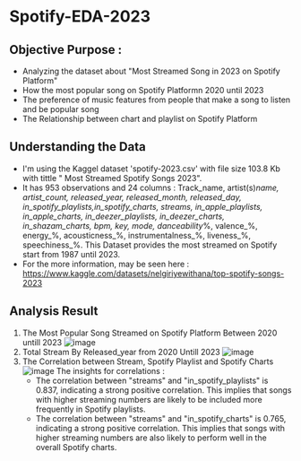 # Spotify-EDA-2023

## Objective Purpose :

* Analyzing the dataset about "Most Streamed Song in 2023 on Spotify Platform"
* How the most popular song on Spotify Platformn 2020 until 2023
* The preference of music features from people that make a song to listen and be popular song
* The Relationship between chart and playlist on Spotify Platform

## Understanding the Data
* I'm using the Kaggel dataset 'spotify-2023.csv' with file size 103.8 Kb with tittle " Most Streamed Spotify Songs 2023".
* It has 953 observations and 24 columns : Track_name, artist(s)_name, artist_count, released_year, released_month, released_day, in_spotify_playlists,in_spotify_charts, streams, in_apple_playlists, in_apple_charts, in_deezer_playlists, in_deezer_charts, in_shazam_charts, bpm, key, mode, danceability_%, valence_%, energy_%, acousticness_%, instrumentalness_%, liveness_%, speechiness_%. This Dataset provides the most streamed on Spotify start from 1987 until 2023.
* For the more information, may be seen here : https://www.kaggle.com/datasets/nelgiriyewithana/top-spotify-songs-2023

## Analysis Result 

1. The Most Popular Song Streamed on Spotify Platform Between 2020 untill 2023
   ![image](https://github.com/riizd30/Spotify-EDA-2023/assets/150936052/75626d13-21ad-4cc8-b4b4-aa51f5cd1b80)
2. Total Stream By Released_year from 2020 Untill 2023
   ![image](https://github.com/riizd30/Spotify-EDA-2023/assets/150936052/5966ee79-a12c-4a85-a611-a39b68cec1b0)
3. The Correlation between Stream, Spotify Playlist and Spotify Charts
   ![image](https://github.com/riizd30/Spotify-EDA-2023/assets/150936052/ffbb3c2c-f343-4e8c-bf23-f82876d77472)
   The insights for correlations :
   * The correlation between "streams" and "in_spotify_playlists" is 0.837, indicating a strong positive correlation. This implies that songs with higher streaming numbers are likely to be included more frequently in Spotify playlists.
   * The correlation between "streams" and "in_spotify_charts" is 0.765, indicating a strong positive correlation. This implies that songs with higher streaming numbers are also likely to perform well in the overall Spotify charts.
